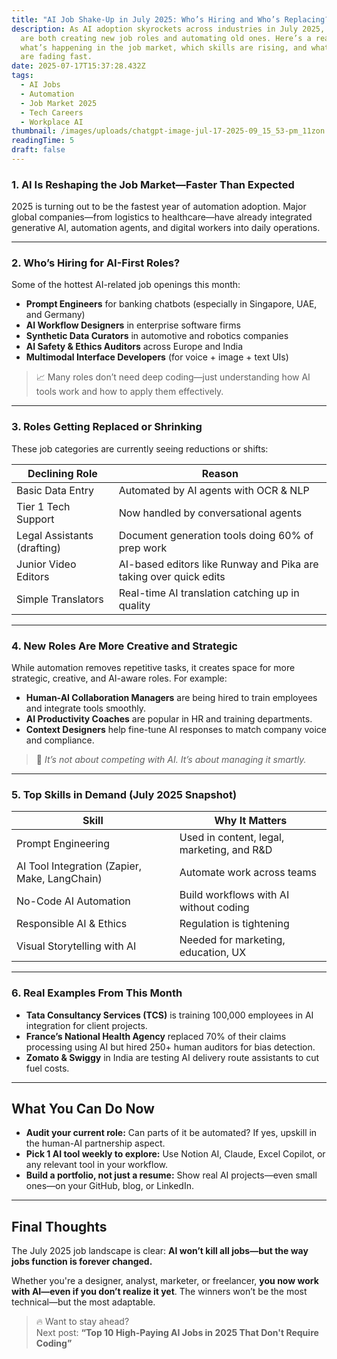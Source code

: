 ```yaml
---
title: "AI Job Shake-Up in July 2025: Who’s Hiring and Who’s Replacing?"
description: As AI adoption skyrockets across industries in July 2025, companies
  are both creating new job roles and automating old ones. Here’s a real look at
  what’s happening in the job market, which skills are rising, and what roles
  are fading fast.
date: 2025-07-17T15:37:28.432Z
tags:
  - AI Jobs
  - Automation
  - Job Market 2025
  - Tech Careers
  - Workplace AI
thumbnail: /images/uploads/chatgpt-image-jul-17-2025-09_15_53-pm_11zon.png
readingTime: 5
draft: false
---
```

<!--StartFragment-->

### 1. **AI Is Reshaping the Job Market—Faster Than Expected**

2025 is turning out to be the fastest year of automation adoption. Major global companies—from logistics to healthcare—have already integrated generative AI, automation agents, and digital workers into daily operations.

- - -

### 2. **Who’s Hiring for AI-First Roles?**

Some of the hottest AI-related job openings this month:

* **Prompt Engineers** for banking chatbots (especially in Singapore, UAE, and Germany)
* **AI Workflow Designers** in enterprise software firms
* **Synthetic Data Curators** in automotive and robotics companies
* **AI Safety & Ethics Auditors** across Europe and India
* **Multimodal Interface Developers** (for voice + image + text UIs)

> 📈 Many roles don’t need deep coding—just understanding how AI tools work and how to apply them effectively.

- - -

### 3. **Roles Getting Replaced or Shrinking**

These job categories are currently seeing reductions or shifts:

| Declining Role              | Reason                                                            |
| --------------------------- | ----------------------------------------------------------------- |
| Basic Data Entry            | Automated by AI agents with OCR & NLP                             |
| Tier 1 Tech Support         | Now handled by conversational agents                              |
| Legal Assistants (drafting) | Document generation tools doing 60% of prep work                  |
| Junior Video Editors        | AI-based editors like Runway and Pika are taking over quick edits |
| Simple Translators          | Real-time AI translation catching up in quality                   |

- - -

### 4. **New Roles Are More Creative and Strategic**

While automation removes repetitive tasks, it creates space for more strategic, creative, and AI-aware roles. For example:

* **Human-AI Collaboration Managers** are being hired to train employees and integrate tools smoothly.
* **AI Productivity Coaches** are popular in HR and training departments.
* **Context Designers** help fine-tune AI responses to match company voice and compliance.

> 🧠 *It’s not about competing with AI. It’s about managing it smartly.*

- - -

### 5. **Top Skills in Demand (July 2025 Snapshot)**

| Skill                                         | Why It Matters                             |
| --------------------------------------------- | ------------------------------------------ |
| Prompt Engineering                            | Used in content, legal, marketing, and R&D |
| AI Tool Integration (Zapier, Make, LangChain) | Automate work across teams                 |
| No-Code AI Automation                         | Build workflows with AI without coding     |
| Responsible AI & Ethics                       | Regulation is tightening                   |
| Visual Storytelling with AI                   | Needed for marketing, education, UX        |

- - -

### 6. **Real Examples From This Month**

* **Tata Consultancy Services (TCS)** is training 100,000 employees in AI integration for client projects.
* **France’s National Health Agency** replaced 70% of their claims processing using AI but hired 250+ human auditors for bias detection.
* **Zomato & Swiggy** in India are testing AI delivery route assistants to cut fuel costs.

- - -

## **What You Can Do Now**

* **Audit your current role:** Can parts of it be automated? If yes, upskill in the human-AI partnership aspect.
* **Pick 1 AI tool weekly to explore:** Use Notion AI, Claude, Excel Copilot, or any relevant tool in your workflow.
* **Build a portfolio, not just a resume:** Show real AI projects—even small ones—on your GitHub, blog, or LinkedIn.

- - -

## **Final Thoughts**

The July 2025 job landscape is clear: **AI won’t kill all jobs—but the way jobs function is forever changed.**

Whether you're a designer, analyst, marketer, or freelancer, **you now work with AI—even if you don’t realize it yet**. The winners won’t be the most technical—but the most adaptable.

> 🔥 Want to stay ahead?\
> Next post: **“Top 10 High-Paying AI Jobs in 2025 That Don't Require Coding”**

<!--EndFragment-->